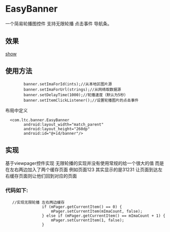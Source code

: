 # EasyBanner
一个简易轮播图控件 支持无限轮播 点击事件 导航条。
## 效果
[show](https://github.com/litian1a/EasyBanner/blob/master/gif/easy_banner.gif)
## 使用方法
```
        banner.setImaForId(ints);//从本地区图片源
        banner.setImaForUrl(strings);//从网络取数据源
        banner.setDelayTime(1000);//轮播速度（默认为5秒）
        banner.setItemClickListener();//设置轮播图片的点击事件

```
布局中定义
```
  <com.ltc.banner.EasyBanner
        android:layout_width="match_parent"
        android:layout_height="260dp"
        android:id="@+id/banner"/>
```
## 实现
基于viewpager控件实现  无限轮播的实现并没有使用常规的给一个很大的值 而是在左右两边加入了两个缓存页面 例如页面123 其实显示的是31231 让页面到达左右缓存页面则让他们回到对应的页面
### 代码如下:
```
   //实现无限轮播 左右两边缓存
                if (mPager.getCurrentItem() == 0) {
                    mPager.setCurrentItem(mImaCount, false);
                } else if (mPager.getCurrentItem() == mImaCount + 1) {
                    mPager.setCurrentItem(1, false);
                }

```